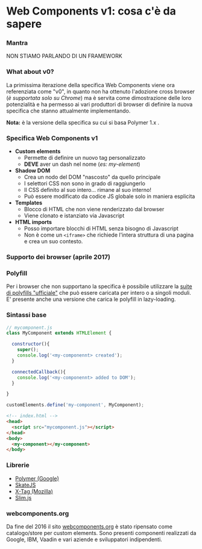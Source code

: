 # Web Components v1: cosa c'è da sapere


### Mantra
NON STIAMO PARLANDO DI UN FRAMEWORK

### What about v0?
La primissima iterazione della specifica Web Components viene ora referenziata come "v0", in quanto non ha ottenuto l'adozione cross browser (*è supportata solo su Chrome*) ma è servita come dimostrazione delle loro potenzialità e ha permesso ai vari produttori di browser di definire la nuova specifica che stanno attualmente implementando.

**Nota:** è la versione della specifica su cui si basa Polymer 1.x .

### Specifica Web Components v1
* **Custom elements**
  * Permette di definire un nuovo tag personalizzato
  * **DEVE** aver un dash nel nome (*es: my-element*)
* **Shadow DOM**
  * Crea un nodo del DOM "nascosto" da quello principale
  * I selettori CSS non sono in grado di raggiungerlo
  * Il CSS definito al suo intero... rimane al suo interno!
  * Può essere modificato da codice JS globale solo in maniera esplicita
* **Templates**
  * Blocco di HTML che non viene renderizzato dal browser
  * Viene clonato e istanziato via Javascript
* **HTML imports**
  * Posso importare blocchi di HTML senza bisogno di Javascript
  * Non è come un ```<iframe>``` che richiede l'intera struttura di una pagina e crea un suo contesto.

### Supporto dei browser (aprile 2017)

### Polyfill
Per i browser che non supportano la specifica è possibile utilizzare la [suite di polyfills "ufficiale"](https://github.com/webcomponents) che può essere caricata per intero o a singoli moduli. E' presente anche una versione che carica le polyfill in lazy-loading.

### Sintassi base

```javascript
// mycomponent.js
class MyComponent extends HTMLElement {

  constructor(){
    super();
    console.log('<my-componennt> created');
  }

  connectedCallback(){
    console.log('<my-componennt> added to DOM');
  }

}

customElements.define('my-component', MyComponent);
```

```html
<!-- index.html -->
<head>
  <script src="mycomponent.js"></script>
</head>
<body>
  <my-component></my-component>
</body>
```

### Librerie
* [Polymer (Google)](https://www.polymer-project.org/)
* [SkateJS](http://skatejs.github.io/)
* [X-Tag (Mozilla)](http://x-tag.github.io/)
* [Slim.js](http://slimjs.com/)

### webcomponents.org
Da fine del 2016 il sito [webcomponents.org](https://www.webcomponents.org/) è stato ripensato come catalogo/store per custom elements. Sono presenti componenti realizzati da Google, IBM, Vaadin e vari aziende e sviluppatori indipendenti.